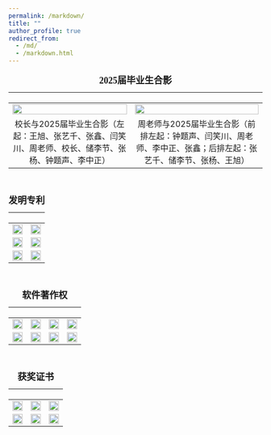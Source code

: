 ```yaml
---
permalink: /markdown/
title: ""
author_profile: true
redirect_from: 
  - /md/
  - /markdown.html
---
```


<table style="width: 100%; text-align: center;">
  <tr>
    <th colspan="2" style="font-size: 1.5em; padding: 10px 0;">
      <caption><font face="微软雅黑" size=4><b>2025届毕业生合影</b></font></caption>
    </th>
  </tr>
  <tr>
    <td>
      <img src="https://hpc-neau.github.io/zhoucj/images/IMG_5637.JPG" style="max-width: 100%; height: auto; width: 100%; max-width: 1200px;">
    </td>
    <td>
      <img src="https://hpc-neau.github.io/zhoucj/images/IMG_5645.JPG" style="max-width: 100%; height: auto; width: 100%; max-width: 1200px;">
    </td>
  </tr>
  <tr>
    <td>
      校长与2025届毕业生合影（左起：王旭、张艺千、张鑫、闫笑川、周老师、校长、储李节、张杨、钟题声、李中正）
    </td>
    <td>
      周老师与2025届毕业生合影（前排左起：钟题声、闫笑川、周老师、李中正、张鑫；后排左起：张艺千、储李节、张杨、王旭）
    </td>
  </tr>
</table>

<br>

<table style="width: 100%; text-align: center;">
  <tr>
    <th colspan="2" style="font-size: 1.5em; padding: 10px 0;">
      <caption><font face="微软雅黑" size=4><b>发明专利</b></font></caption>
    </th>
  </tr>
  <tr>
    <td>
      <img src="https://hpc-neau.github.io/zhoucj/images/ZL_DCGAN.png" style="max-width: 100%; height: auto; width: 100%; max-width: 1200px;">
    </td>
    <td>
      <img src="https://hpc-neau.github.io/zhoucj/images/ZL_DRAE_SVM.png" style="max-width: 100%; height: auto; width: 100%; max-width: 1200px;">
    </td>
  </tr>
  <tr>
    <td>
      <img src="https://hpc-neau.github.io/zhoucj/images/ZL_finegrain.png" style="max-width: 100%; height: auto; width: 100%; max-width: 1200px;">
    </td>
    <td>
      <img src="https://hpc-neau.github.io/zhoucj/images/ZL_RAML.png" style="max-width: 100%; height: auto; width: 100%; max-width: 1200px;">
    </td>
  </tr>
  <tr>
    <td>
      <img src="https://hpc-neau.github.io/zhoucj/images/ZL_transformer.png" style="max-width: 100%; height: auto; width: 100%; max-width: 1200px;">
    </td>
    <td>
      <img src="https://hpc-neau.github.io/zhoucj/images/ZL.png" style="max-width: 100%; height: auto; width: 100%; max-width: 1200px;">
    </td>
  </tr>
</table>

<br>

<table style="width: 100%; text-align: center;">
  <tr>
    <th colspan="4" style="font-size: 1.5em; padding: 10px 0;">
      <caption><font face="微软雅黑" size=4><b>软件著作权</b></font></caption>
    </th>
  </tr>
  <tr>
    <td><img src="https://hpc-neau.github.io/zhoucj/images/RZ_01.jpg" style="width: 100%; max-width: 1200px; height: auto;"></td>
    <td><img src="https://hpc-neau.github.io/zhoucj/images/RZ_02.jpg" style="width: 100%; max-width: 1200px; height: auto;"></td>
    <td><img src="https://hpc-neau.github.io/zhoucj/images/RZ_03.jpg" style="width: 100%; max-width: 1200px; height: auto;"></td>
    <td><img src="https://hpc-neau.github.io/zhoucj/images/RZ_04.jpg" style="width: 100%; max-width: 1200px; height: auto;"></td>
  </tr>
  <tr>
    <td><img src="https://hpc-neau.github.io/zhoucj/images/RZ_5.jpg" style="width: 100%; max-width: 1200px; height: auto;"></td>
    <td><img src="https://hpc-neau.github.io/zhoucj/images/RZ_06.jpg" style="width: 100%; max-width: 1200px; height: auto;"></td>
    <td><img src="https://hpc-neau.github.io/zhoucj/images/RZ_07.jpg" style="width: 100%; max-width: 1200px; height: auto;"></td>
    <td><img src="https://hpc-neau.github.io/zhoucj/images/RZ_08.jpg" style="width: 100%; max-width: 1200px; height: auto;"></td>
  </tr>
</table>

<br>

<table style="width: 100%; text-align: center;">
  <tr>
    <th colspan="3" style="font-size: 1.5em; padding: 10px 0;">
      <caption><font face="微软雅黑" size=4><b>获奖证书</b></font></caption>
    </th>
  </tr>
  <tr>
    <td><img src="https://hpc-neau.github.io/zhoucj/images/award_1.jpg" style="width: 100%; max-width: 1200px; height: auto;"></td>
    <td><img src="https://hpc-neau.github.io/zhoucj/images/award_2.jpg" style="width: 100%; max-width: 1200px; height: auto;"></td>
    <td><img src="https://hpc-neau.github.io/zhoucj/images/award_3.jpg" style="width: 100%; max-width: 1200px; height: auto;"></td>
  </tr>
  <tr>
    <td><img src="https://hpc-neau.github.io/zhoucj/images/award_4.jpg" style="width: 100%; max-width: 1200px; height: auto;"></td>
    <td><img src="https://hpc-neau.github.io/zhoucj/images/award_5.jpg" style="width: 100%; max-width: 1200px; height: auto;"></td>
    <td><img src="https://hpc-neau.github.io/zhoucj/images/award_6.jpg" style="width: 100%; max-width: 1200px; height: auto;"></td>
  </tr>
</table>
